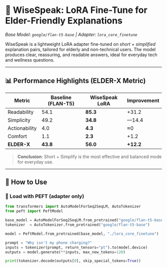 # 🧠 WiseSpeak: LoRA Fine-Tune for Elder-Friendly Explanations
*Base Model: `google/flan-t5-base` | Adapter: `lora_core_finetune`*

WiseSpeak is a lightweight LoRA adapter fine-tuned on *short + simplified* explanation pairs, tailored for elderly and non-technical users. The model produces clear, reassuring, and readable answers, ideal for everyday tech and wellness questions.

---

## 📊 Performance Highlights (ELDER-X Metric)

| Metric         | Baseline (FLAN-T5) | WiseSpeak LoRA | Improvement |
|----------------|--------------------|----------------|-------------|
| Readability    | 54.1               | **85.3**       | +31.2       |
| Simplicity     | 49.2               | **34.8**       | —14.4       |
| Actionability  | 4.0                | **4.3**        | ≈0          |
| Comfort        | 1.1                | **2.3**        | +1.2        |
| **ELDER-X**    | **43.8**           | **56.0**       | **+12.2**   |

> **Conclusion**: Short + Simplify is the most effective and balanced mode for everyday use.

---

## 🚀 How to Use

### 🔌 Load with PEFT (adapter only)

```python
from transformers import AutoModelForSeq2SeqLM, AutoTokenizer
from peft import PeftModel

base_model = AutoModelForSeq2SeqLM.from_pretrained("google/flan-t5-base", device_map="auto")
tokenizer  = AutoTokenizer.from_pretrained("google/flan-t5-base")

model = PeftModel.from_pretrained(base_model, "./lora_core_finetune")

prompt = "Why isn't my phone charging?"
inputs = tokenizer(prompt, return_tensors="pt").to(model.device)
outputs = model.generate(**inputs, max_new_tokens=120)

print(tokenizer.decode(outputs[0], skip_special_tokens=True))
